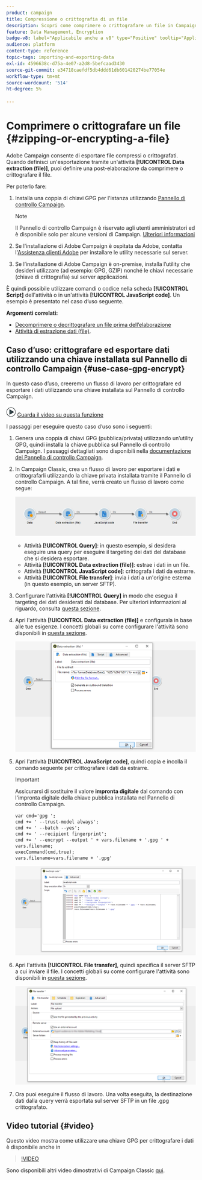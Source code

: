 ```yaml
---
product: campaign
title: Compressione o crittografia di un file
description: Scopri come comprimere o crittografare un file in Campaign prima dell’elaborazione
feature: Data Management, Encryption
badge-v8: label="Applicabile anche a v8" type="Positive" tooltip="Applicabile anche a Campaign v8"
audience: platform
content-type: reference
topic-tags: importing-and-exporting-data
exl-id: 4596638c-d75a-4e07-a2d8-5befcaad3430
source-git-commit: e34718caefdf5db4ddd61db601420274be77054e
workflow-type: tm+mt
source-wordcount: '514'
ht-degree: 5%

---
```


# Comprimere o crittografare un file {#zipping-or-encrypting-a-file}

Adobe Campaign consente di esportare file compressi o crittografati. Quando definisci un&#39;esportazione tramite un&#39;attività **[!UICONTROL Data extraction (file)]**, puoi definire una post-elaborazione da comprimere o crittografare il file.

Per poterlo fare:

1. Installa una coppia di chiavi GPG per l&#39;istanza utilizzando [Pannello di controllo Campaign](https://experienceleague.adobe.com/docs/control-panel/using/instances-settings/gpg-keys-management.html?lang=it#encrypting-data).

   >[!NOTE]
   >
   >Il Pannello di controllo Campaign è riservato agli utenti amministratori ed è disponibile solo per alcune versioni di Campaign. [Ulteriori informazioni](https://experienceleague.adobe.com/docs/control-panel/using/discover-control-panel/key-features.html?lang=it)
   >

1. Se l&#39;installazione di Adobe Campaign è ospitata da Adobe, contatta l&#39;[Assistenza clienti Adobe](https://helpx.adobe.com/it/enterprise/admin-guide.html/enterprise/using/support-for-experience-cloud.ug.html) per installare le utility necessarie sul server.
1. Se l’installazione di Adobe Campaign è on-premise, installa l’utility che desideri utilizzare (ad esempio: GPG, GZIP) nonché le chiavi necessarie (chiave di crittografia) sul server applicazioni.

È quindi possibile utilizzare comandi o codice nella scheda **[!UICONTROL Script]** dell&#39;attività o in un&#39;attività **[!UICONTROL JavaScript code]**. Un esempio è presentato nel caso d’uso seguente.

**Argomenti correlati:**

* [Decomprimere o decrittografare un file prima dell’elaborazione](../../platform/using/unzip-decrypt.md)
* [Attività di estrazione dati (file)](../../workflow/using/extraction-file.md).

## Caso d’uso: crittografare ed esportare dati utilizzando una chiave installata sul Pannello di controllo Campaign {#use-case-gpg-encrypt}

In questo caso d’uso, creeremo un flusso di lavoro per crittografare ed esportare i dati utilizzando una chiave installata sul Pannello di controllo Campaign.

![](assets/do-not-localize/how-to-video.png) [Guarda il video su questa funzione](#video)

I passaggi per eseguire questo caso d’uso sono i seguenti:

1. Genera una coppia di chiavi GPG (pubblica/privata) utilizzando un’utility GPG, quindi installa la chiave pubblica sul Pannello di controllo Campaign. I passaggi dettagliati sono disponibili nella [documentazione del Pannello di controllo Campaign](https://experienceleague.adobe.com/docs/control-panel/using/instances-settings/gpg-keys-management.html?lang=it#encrypting-data).

1. In Campaign Classic, crea un flusso di lavoro per esportare i dati e crittografarli utilizzando la chiave privata installata tramite il Pannello di controllo Campaign. A tal fine, verrà creato un flusso di lavoro come segue:

   ![](assets/gpg-workflow-encrypt.png)

   * Attività **[!UICONTROL Query]**: in questo esempio, si desidera eseguire una query per eseguire il targeting dei dati del database che si desidera esportare.
   * Attività **[!UICONTROL Data extraction (file)]**: estrae i dati in un file.
   * Attività **[!UICONTROL JavaScript code]**: crittografa i dati da estrarre.
   * Attività **[!UICONTROL File transfer]**: invia i dati a un&#39;origine esterna (in questo esempio, un server SFTP).

1. Configurare l&#39;attività **[!UICONTROL Query]** in modo che esegua il targeting dei dati desiderati dal database. Per ulteriori informazioni al riguardo, consulta [questa sezione](../../workflow/using/query.md).

1. Apri l&#39;attività **[!UICONTROL Data extraction (file)]** e configurala in base alle tue esigenze. I concetti globali su come configurare l&#39;attività sono disponibili in [questa sezione](../../workflow/using/extraction-file.md).

   ![](assets/gpg-data-extraction.png)

1. Apri l&#39;attività **[!UICONTROL JavaScript code]**, quindi copia e incolla il comando seguente per crittografare i dati da estrarre.

   >[!IMPORTANT]
   >
   >Assicurarsi di sostituire il valore **impronta digitale** dal comando con l&#39;impronta digitale della chiave pubblica installata nel Pannello di controllo Campaign.

   ```
   var cmd='gpg ';
   cmd += ' --trust-model always';
   cmd += ' --batch --yes';
   cmd += ' --recipient fingerprint';
   cmd += ' --encrypt --output ' + vars.filename + '.gpg ' + vars.filename;
   execCommand(cmd,true);
   vars.filename=vars.filename + '.gpg'
   ```

   ![](assets/gpg-script.png)

1. Apri l&#39;attività **[!UICONTROL File transfer]**, quindi specifica il server SFTP a cui inviare il file. I concetti globali su come configurare l&#39;attività sono disponibili in [questa sezione](../../workflow/using/file-transfer.md).

   ![](assets/gpg-file-transfer.png)

1. Ora puoi eseguire il flusso di lavoro. Una volta eseguita, la destinazione dati dalla query verrà esportata sul server SFTP in un file .gpg crittografato.

## Video tutorial {#video}

Questo video mostra come utilizzare una chiave GPG per crittografare i dati è disponibile anche in

>[!VIDEO](https://video.tv.adobe.com/v/41162?quality=12&captions=ita)

Sono disponibili altri video dimostrativi di Campaign Classic [qui](https://experienceleague.adobe.com/docs/campaign-classic-learn/tutorials/overview.html?lang=it).
